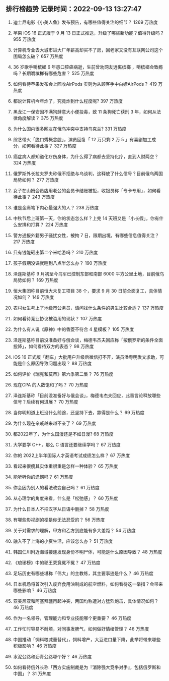 
## 排行榜趋势 记录时间：2022-09-13 13:27:47
  
  1. 迪士尼电影《小美人鱼》发布预告，有哪些值得关注的细节？ 1269 万热度
    
  2. 苹果 iOS 16 正式版于 9 月 13 日正式推送，升级了哪些新功能？值得升级吗？ 955 万热度
    
  3. 计算机专业去大城市进大厂年薪高却买不了房，回老家又没有互联网公司这个困局怎么破？ 657 万热度
    
  4. 36 岁歌手嚼槟榔 6 年患口腔癌病逝，生前曾劝网友远离槟榔 ，嚼槟榔会致瘾吗？长期嚼槟榔有哪些危害？ 525 万热度
    
  5. 如何看待苹果发布会上回收AirPods 实则为从顾客手中白嫖AirPods？ 419 万热度
    
  6. 都说计算机今年炸了，究竟炸到什么程度呢? 397 万热度
    
  7. 黑龙江一保安因不满狗肆意大小便投毒，致 11 条狗死亡获刑 3 年，如何从法律角度解读？ 375 万热度
    
  8. 为什么国内很多网友在俄乌冲突中支持乌克兰? 331 万热度
    
  9. 综艺带火「脱口秀概念股」，演员回复「 12 万只剩 2 万 5 」有喜剧加工成分，如何看待此事？ 327 万热度
    
  10. 癌症病人都知道化疗伤身体，为什么得了病都去坚持化疗，直到人财两空？ 324 万热度
    
  11. 俄罗斯外长拉夫罗夫称俄不拒绝与乌谈判，这释放了什么信号？目前俄乌两国局势如何？ 277 万热度
    
  12. 女子在山姆会员店用老公的会员卡结账被拒，收银员称「专卡专用」，如何看待此事？ 243 万热度
    
  13. 谁是金庸笔下内心最强大的人？ 238 万热度
    
  14. 中秋节后上班第一天，你的状态怎么样？上完 14 天班又是「小长假」，你有什么安排和打算？ 224 万热度
    
  15. 警方通报外籍男子骚扰女性，被拘 7 日，限期出境，有哪些信息值得关注？ 217 万热度
    
  16. 只有钱能砸出第二个米哈游吗？ 210 万热度
    
  17. 孩子假期没课就睡到八点半怎么办？ 190 万热度
    
  18. 泽连斯基称 9 月初至今乌军已控制东部和南部 6000 平方公里土地，目前俄乌局势如何？ 169 万热度
    
  19. 恒大集团称目前恒大未复工项目 38 个，要求 9 月 30 日前全面复工，具体情况如何？ 149 万热度
    
  20. 农村女生考上了地级市公务员，请问找什么条件的男生比较合适？ 137 万热度
    
  21. 如何看待竞业协议被滥用的现状？ 107 万热度
    
  22. 为什么有人说《原神》中的香菱不符合 4 星模板？ 105 万热度
    
  23. 泽连斯基称目前没准备好与俄会谈，梅德韦杰夫回应称「按俄罗斯的条件全面投降」，如何看待双方的表态？ 98 万热度
    
  24. iOS 16 正式版「翻车」大批用户升级后微信打不开，演员潘粤明发文求助，可能是什么原因导致问题出现？ 88 万热度
    
  25. 如何评价《瑞克和莫蒂》第六季第二集？ 76 万热度
    
  26. 现在CPA 的人数饱和了吗？ 70 万热度
    
  27. 泽连斯基称「目前没准备好与俄会谈」，梅德韦杰夫回应，此番言论释放哪些信号？后续有何进展？ 70 万热度
    
  28. 当你明知道上班没什么前途，还坚持下去，靠得是什么？ 69 万热度
    
  29. 为什么现在亲戚越来越不亲了？ 69 万热度
    
  30. 都2022年了，为什么国漫还是不如日漫? 68 万热度
    
  31. 大学要学 C++，那么 C 语言还要继续学吗？ 67 万热度
    
  32. 你的 2022上半年国际人才英语考试成绩怎么样？ 67 万热度
    
  33. 看起来很瘦其实体重很重是怎样一种体验？ 65 万热度
    
  34. 能听听你的遗憾吗？ 61 万热度
    
  35. 你会因为别人的看法改变自己吗？ 61 万热度
    
  36. 从心理学的角度来看，什么是「松弛感」？ 60 万热度
    
  37. 为什么日本人不把汉字从日语中删掉？ 58 万热度
    
  38. 有哪些影视剧的梗是你无法忍受的？ 56 万热度
    
  39. 关于对需求的理解，甲方和乙方到底能有多大差距？ 54 万热度
    
  40. 融入不了上海的小资生活，应该怎么办？ 51 万热度
    
  41. 韩国仁川附近海域接连发现身份不明尸体，可能是什么原因导致？ 48 万热度
    
  42. 《琅琊榜》中的祁王究竟冤不冤？ 47 万热度
    
  43. 足坛历史有哪些堪称「伟大」的主教练，其主要事迹是什么？ 46 万热度
    
  44. 日本机场将首次引入废弃食用油制成的航空燃料，如何看待这一举措？会带来哪些影响？ 46 万热度
    
  45. 亚美尼亚和阿塞拜疆再起冲突，两国均称遭对方猛烈炮击，具体情况如何？ 46 万热度
    
  46. 作为一名领导，管理能力和专业技能哪个更重要？ 46 万热度
    
  47. 工作忙时容易不耐烦，对同事发脾气，如何做好情绪管理？ 46 万热度
    
  48. 中国推动「饲料粮减量替代」，饲料增产，大豆进口量下降，此举将带来哪些积极影响？ 46 万热度
    
  49. 水泥公路和沥青公路哪个好？ 46 万热度
    
  50. 如何看待俄外长称「西方实施制裁是为『消除强大竞争对手』，包括俄罗斯和中国」？ 31 万热度
    
